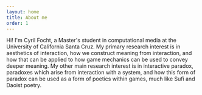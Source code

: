 ```yaml
---
layout: home
title: About me
order: 1
---
```


Hi! I'm Cyril Focht, a Master's student in computational media at the University of California Santa Cruz. My primary research interest is in aesthetics of interaction, how we construct meaning from interaction, and how that can be applied to how game mechanics can be used to convey deeper meaning. My other main research interest is in interactive paradox, paradoxes which arise from interaction with a system, and how this form of paradox can be used as a form of poetics within games, much like Sufi and Daoist poetry.